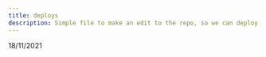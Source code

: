 ```yaml
---
title: deploys
description: Simple file to make an edit to the repo, so we can deploy to github and they won't shut down the GitHub Actions just because there has been no activity on the repo for 30 days.
---
```


18/11/2021